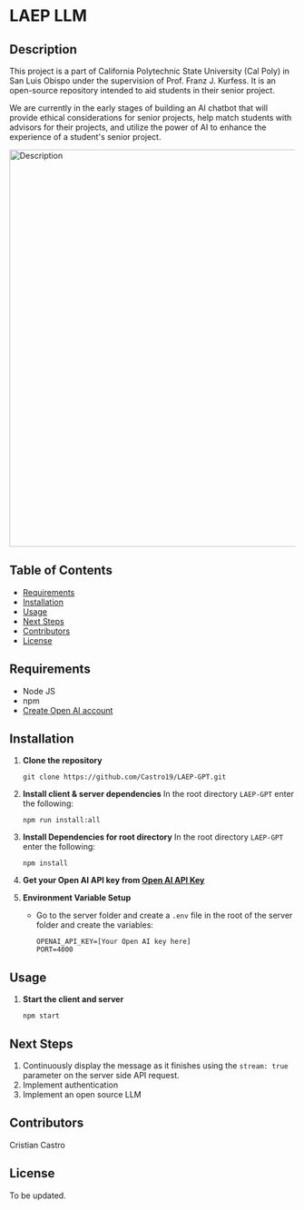 # LAEP LLM

## Description

This project is a part of California Polytechnic State University (Cal Poly) in San Luis Obispo under the supervision of Prof. Franz J. Kurfess. It is an open-source repository intended to aid students in their senior project.

We are currently in the early stages of building an AI chatbot that will provide ethical considerations for senior projects, help match students with advisors for their projects, and utilize the power of AI to enhance the experience of a student's senior project.

<img src="https://live.staticflickr.com/65535/53625001307_7cc401a26b_b.jpg" width="700" alt="Description">

## Table of Contents

- [Requirements](#requirements)
- [Installation](#installation)
- [Usage](#usage)
- [Next Steps](#nextSteps)
- [Contributors](#contributors)
- [License](#license)

## Requirements

- Node JS
- npm
- [Create Open AI account](https://platform.openai.com/signup/)

## Installation

1. **Clone the repository**

   ```
   git clone https://github.com/Castro19/LAEP-GPT.git
   ```

2. **Install client & server dependencies**
   In the root directory `LAEP-GPT` enter the following:

   ```
   npm run install:all
   ```

3. **Install Dependencies for root directory**
   In the root directory `LAEP-GPT` enter the following:

   ```
   npm install
   ```

4. **Get your Open AI API key from [Open AI API Key](https://platform.openai.com/account/api-keys)**

5. **Environment Variable Setup**

   - Go to the server folder and create a `.env` file in the root of the server folder and create the variables:
     ```
     OPENAI_API_KEY=[Your Open AI key here]
     PORT=4000
     ```

## Usage

1. **Start the client and server**

   ```
   npm start
   ```

## Next Steps

1. Continuously display the message as it finishes using the `stream: true` parameter on the server side API request.
2. Implement authentication
3. Implement an open source LLM

## Contributors

Cristian Castro

## License

To be updated.
